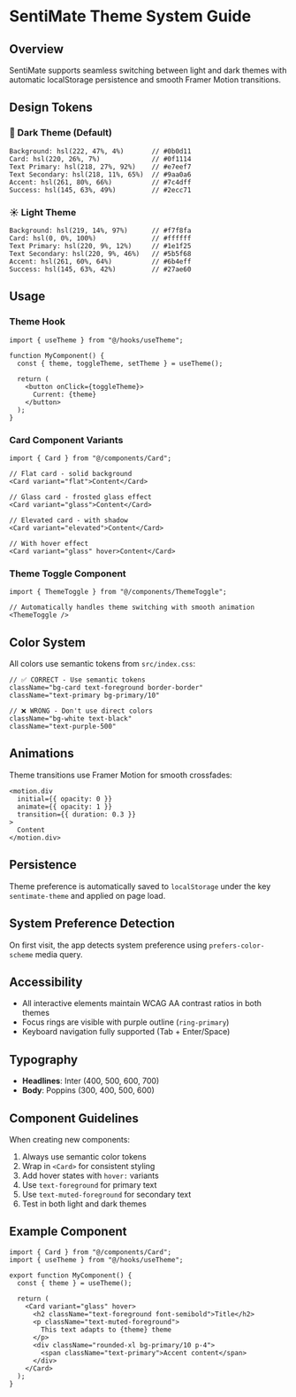 # SentiMate Theme System Guide

## Overview
SentiMate supports seamless switching between light and dark themes with automatic localStorage persistence and smooth Framer Motion transitions.

## Design Tokens

### 🌙 Dark Theme (Default)
```
Background: hsl(222, 47%, 4%)       // #0b0d11
Card: hsl(220, 26%, 7%)             // #0f1114
Text Primary: hsl(218, 27%, 92%)    // #e7eef7
Text Secondary: hsl(218, 11%, 65%)  // #9aa0a6
Accent: hsl(261, 80%, 66%)          // #7c4dff
Success: hsl(145, 63%, 49%)         // #2ecc71
```

### ☀️ Light Theme
```
Background: hsl(219, 14%, 97%)      // #f7f8fa
Card: hsl(0, 0%, 100%)              // #ffffff
Text Primary: hsl(220, 9%, 12%)     // #1e1f25
Text Secondary: hsl(220, 9%, 46%)   // #5b5f68
Accent: hsl(261, 60%, 64%)          // #6b4eff
Success: hsl(145, 63%, 42%)         // #27ae60
```

## Usage

### Theme Hook
```tsx
import { useTheme } from "@/hooks/useTheme";

function MyComponent() {
  const { theme, toggleTheme, setTheme } = useTheme();
  
  return (
    <button onClick={toggleTheme}>
      Current: {theme}
    </button>
  );
}
```

### Card Component Variants
```tsx
import { Card } from "@/components/Card";

// Flat card - solid background
<Card variant="flat">Content</Card>

// Glass card - frosted glass effect
<Card variant="glass">Content</Card>

// Elevated card - with shadow
<Card variant="elevated">Content</Card>

// With hover effect
<Card variant="glass" hover>Content</Card>
```

### Theme Toggle Component
```tsx
import { ThemeToggle } from "@/components/ThemeToggle";

// Automatically handles theme switching with smooth animation
<ThemeToggle />
```

## Color System

All colors use semantic tokens from `src/index.css`:

```tsx
// ✅ CORRECT - Use semantic tokens
className="bg-card text-foreground border-border"
className="text-primary bg-primary/10"

// ❌ WRONG - Don't use direct colors
className="bg-white text-black"
className="text-purple-500"
```

## Animations

Theme transitions use Framer Motion for smooth crossfades:
```tsx
<motion.div
  initial={{ opacity: 0 }}
  animate={{ opacity: 1 }}
  transition={{ duration: 0.3 }}
>
  Content
</motion.div>
```

## Persistence

Theme preference is automatically saved to `localStorage` under the key `sentimate-theme` and applied on page load.

## System Preference Detection

On first visit, the app detects system preference using `prefers-color-scheme` media query.

## Accessibility

- All interactive elements maintain WCAG AA contrast ratios in both themes
- Focus rings are visible with purple outline (`ring-primary`)
- Keyboard navigation fully supported (Tab + Enter/Space)

## Typography

- **Headlines**: Inter (400, 500, 600, 700)
- **Body**: Poppins (300, 400, 500, 600)

## Component Guidelines

When creating new components:

1. Always use semantic color tokens
2. Wrap in `<Card>` for consistent styling
3. Add hover states with `hover:` variants
4. Use `text-foreground` for primary text
5. Use `text-muted-foreground` for secondary text
6. Test in both light and dark themes

## Example Component

```tsx
import { Card } from "@/components/Card";
import { useTheme } from "@/hooks/useTheme";

export function MyComponent() {
  const { theme } = useTheme();
  
  return (
    <Card variant="glass" hover>
      <h2 className="text-foreground font-semibold">Title</h2>
      <p className="text-muted-foreground">
        This text adapts to {theme} theme
      </p>
      <div className="rounded-xl bg-primary/10 p-4">
        <span className="text-primary">Accent content</span>
      </div>
    </Card>
  );
}
```
